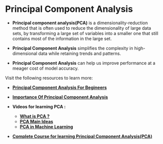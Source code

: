 # Principal Component Analysis 


* **Principal component analysis(PCA)** is a dimensionality-reduction method that is often used to reduce the dimensionality of large data sets, by transforming a large set of variables into a smaller one that still contains most of the information in the large set.






* **Principal Component Analysis** simplifies the complexity in high-dimensional data while retaining trends and patterns.
* **Principal Component Analysis** can help us improve performance at a meager cost of model accuracy. 
  

Visit the following resources to learn more:

* [ **Principal Component Analysis For Begineers** ](https://towardsdatascience.com/pca-clearly-explained-how-when-why-to-use-it-and-feature-importance-a-guide-in-python-7c274582c37e) 
  
* [**Importance Of Principal Component Analysis**](https://medium.com/@cmukesh8688/importance-of-principal-component-analysis-e9184a47ffa8)
  

* **Videos for learning PCA   :**
  
  * [**What is PCA ?**](https://www.youtube.com/watch?v=kw9R0nD69OU)
  * [**PCA  Main Ideas**](https://www.youtube.com/watch?v=HMOI_lkzW08)
  * [**PCA in Machine Learning**](https://www.youtube.com/watch?v=FgakZw6K1QQ)
 

* [**Complete Course for learning Principal Component Analysis(PCA)**](https://www.simplilearn.com/tutorials/machine-learning-tutorial/principal-component-analysis)
  



